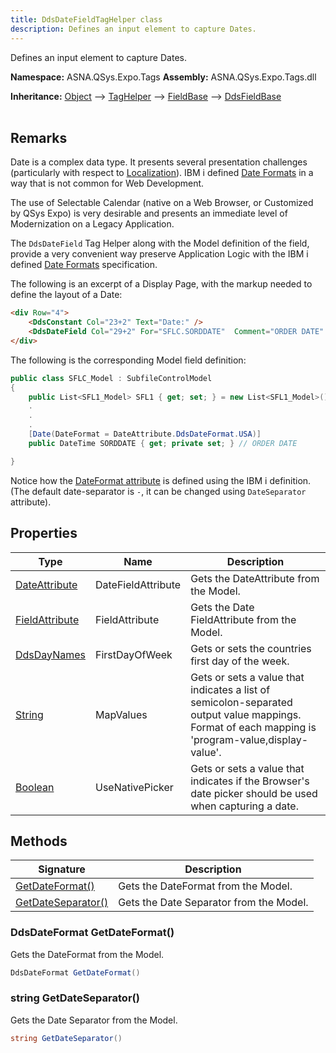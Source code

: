 ```yaml
---
title: DdsDateFieldTagHelper class
description: Defines an input element to capture Dates.
---
```


Defines an input element to capture Dates.

**Namespace:** ASNA.QSys.Expo.Tags
**Assembly:** ASNA.QSys.Expo.Tags.dll

**Inheritance:** [Object](https://docs.microsoft.com/en-us/dotnet/api/system.object) --> [TagHelper](https://learn.microsoft.com/en-us/dotnet/api/microsoft.aspnetcore.razor.taghelpers.taghelper?view=aspnetcore-8.0) --> [FieldBase](/reference/expo/qsys-expo-tags/field-base.html) --> [DdsFieldBase](/reference/expo/qsys-expo-tags/dds-field-base.html)
<br>
<br>

## Remarks

Date is a complex data type. It presents several presentation challenges (particularly with respect to [Localization](https://en.wikipedia.org/wiki/Internationalization_and_localization)). IBM i defined [Date Formats](https://www.ibm.com/docs/en/i/7.3?topic=design-date-formats) in a way that is not common for Web Development.

The use of Selectable Calendar (native on a Web Browser, or Customized by QSys Expo) is very desirable and presents an immediate level of Modernization on a Legacy Application.

The `DdsDateField` Tag Helper along with the Model definition of the field, provide a very convenient way preserve Application Logic with the IBM i defined [Date Formats](https://www.ibm.com/docs/en/i/7.3?topic=design-date-formats) specification.

The following is an excerpt of a Display Page, with the markup needed to define the layout of a Date:

```html
<div Row="4">
    <DdsConstant Col="23+2" Text="Date:" />
    <DdsDateField Col="29+2" For="SFLC.SORDDATE"  Comment="ORDER DATE" />
</div>
```

The following is the corresponding Model field definition:

```cs
public class SFLC_Model : SubfileControlModel
{
    public List<SFL1_Model> SFL1 { get; set; } = new List<SFL1_Model>();
    .
    .
    .
    [Date(DateFormat = DateAttribute.DdsDateFormat.USA)]
    public DateTime SORDDATE { get; private set; } // ORDER DATE

}
```

Notice how the [DateFormat attribute](/reference/expo/qsys-expo-model/date-attribute.html) is defined using the IBM i definition. (The default date-separator is `-`, it can be changed using `DateSeparator` attribute).

## Properties

| Type | Name | Description
| --- | --- | --- 
| [DateAttribute](/reference/expo/qsys-expo-model/date-attribute.html) | DateFieldAttribute | Gets the DateAttribute from the Model. |
| [FieldAttribute](/reference/expo/qsys-expo-model/field-attribute.html) | FieldAttribute | Gets the Date FieldAttribute from the Model. |
| [DdsDayNames](/reference/expo/qsys-expo-tags/dds-day-names.html) | FirstDayOfWeek | Gets or sets the countries first day of the week. |
| [String](https://learn.microsoft.com/en-us/dotnet/api/system.string?view=net-8.0) | MapValues | Gets or sets a value that indicates a list of semicolon-separated output value mappings. Format of each mapping is 'program-value,display-value'. |
| [Boolean](https://docs.microsoft.com/en-us/dotnet/api/system.boolean) | UseNativePicker | Gets or sets a value that indicates if the Browser's date picker should be used when capturing a date. |

## Methods

| Signature | Description |
| --- | --- |
| [GetDateFormat()](#ddsdateformat-getdateformat) | Gets the DateFormat from the Model.
| [GetDateSeparator()](#string-getdateseparator) | Gets the Date Separator from the Model.

### DdsDateFormat GetDateFormat()

Gets the DateFormat from the Model.

```cs
DdsDateFormat GetDateFormat()
```

### string GetDateSeparator()

Gets the Date Separator from the Model.

```cs
string GetDateSeparator()
```
